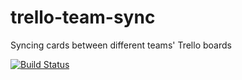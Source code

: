 # trello-team-sync
Syncing cards between different teams' Trello boards

[![Build Status](https://travis-ci.com/e2jk/trello-team-sync.svg?branch=master)](https://travis-ci.com/e2jk/trello-team-sync)
